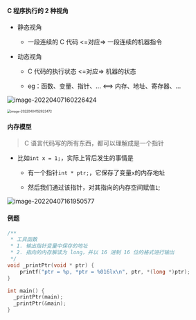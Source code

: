#### C 程序执行的 2 种视角

- 静态视角

  - 一段连续的 C 代码 <=对应=> 一段连续的机器指令

- 动态视角

  - C 代码的执行状态 <=对应=> 机器的状态

  - eg：函数、变量、指针、... <==> 内存、地址、寄存器、...

![image-20220407160226424](https://aliyun-oss-lpj.oss-cn-qingdao.aliyuncs.com/images/by-picgo/image-20220407160226424.png)

<img src="https://aliyun-oss-lpj.oss-cn-qingdao.aliyuncs.com/images/by-picgo/image-20220404152923472.png" alt="image-20220404152923472" style="zoom:50%;" />

#### 内存模型

> C 语言代码写的所有东西，都可以理解成是一个指针

- 比如`int x = 1;`，实际上背后发生的事情是

  - 有一个指针`int * ptr;`，它保存了变量`x`的内存地址

  - 然后我们通过该指针，对其指向的内存空间赋值`1`;

![image-20220407161950577](https://aliyun-oss-lpj.oss-cn-qingdao.aliyuncs.com/images/by-picgo/image-20220407161950577.png)

#### 例题

```c
/**
 * 工具函数
 * 1. 输出指针变量中保存的地址
 * 2. 指向的内存解读为 long，并以 16 进制 16 位的格式进行输出
 */
void _printPtr(void * ptr) {
	printf("ptr = %p, *ptr = %016lx\n", ptr, *(long *)ptr);
}

int main() {
  _printPtr(main);
  _printPtr(&main);
}
```
